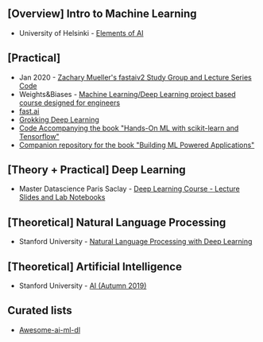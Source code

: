 ## [Overview] Intro to Machine Learning
- University of Helsinki - [Elements of AI](https://www.elementsofai.com/)

## [Practical]
- Jan 2020 - [Zachary Mueller's fastaiv2 Study Group and Lecture Series](https://forums.fast.ai/t/a-walk-with-fastai2-study-group-and-online-lectures-megathread/59929) [Code](https://github.com/muellerzr/Practical-Deep-Learning-for-Coders-2.0)
- Weights&Biases - [Machine Learning/Deep Learning project based course designed for engineers](https://github.com/lukas/ml-class/)
- [fast.ai](https://www.fast.ai)
- [Grokking Deep Learning](https://github.com/iamtrask/Grokking-Deep-Learning)
- [Code Accompanying the book "Hands-On ML with scikit-learn and Tensorflow"](https://github.com/ageron/handson-ml)
- [Companion repository for the book "Building ML Powered Applications"](https://github.com/hundredblocks/ml-powered-applications)

## [Theory + Practical] Deep Learning
- Master Datascience Paris Saclay - [Deep Learning Course - Lecture Slides and Lab Notebooks](https://m2dsupsdlclass.github.io/lectures-labs/)

## [Theoretical] Natural Language Processing
- Stanford University - [Natural Language Processing with Deep Learning](http://web.stanford.edu/class/cs224n/)

## [Theoretical] Artificial Intelligence
- Stanford University - [AI (Autumn 2019)](https://www.youtube.com/watch?v=J8Eh7RqggsU&list=PLoROMvodv4rO1NB9TD4iUZ3qghGEGtqNX)


## Curated lists
- [Awesome-ai-ml-dl](https://github.com/neomatrix369/awesome-ai-ml-dl)
